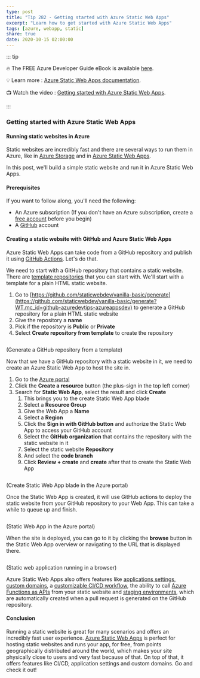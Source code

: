 ```yaml
---
type: post
title: "Tip 282 - Getting started with Azure Static Web Apps"
excerpt: "Learn how to get started with Azure Static Web Apps"
tags: [azure, webapp, static]
share: true
date: 2020-10-15 02:00:00
---
```


::: tip 

:fire:  The FREE Azure Developer Guide eBook is available [here](http://aka.ms/azuredevebook?WT.mc_id=docs-azuredevtips-azureappsdev).

:bulb: Learn more : [Azure Static Web Apps documentation](https://docs.microsoft.com/azure/static-web-apps/?WT.mc_id=docs-azuredevtips-azureappsdev). 

:tv: Watch the video : [Getting started with Azure Static Web Apps](https://youtu.be/9E4iL0imDHk?WT.mc_id=youtube-azuredevtips-azureappsdev).

:::

### Getting started with Azure Static Web Apps

#### Running static websites in Azure
Static websites are incredibly fast and there are several ways to run them in Azure, like in [Azure Storage](https://docs.microsoft.com/azure/storage/blobs/storage-blob-static-website?WT.mc_id=docs-azuredevtips-azureappsdev) and in [Azure Static Web Apps](https://docs.microsoft.com/azure/static-web-apps/?WT.mc_id=docs-azuredevtips-azureappsdev). 

In this post, we'll build a simple static website and run it in Azure Static Web Apps.

#### Prerequisites
If you want to follow along, you'll need the following:
* An Azure subscription (If you don't have an Azure subscription, create a [free account](https://azure.microsoft.com/free/?WT.mc_id=azure-azuredevtips-azureappsdev) before you begin)
* A [GitHub](https://github.com/?WT.mc_id=github-azuredevtipsvideo-azureappsdev) account

#### Creating a static website with GitHub and Azure Static Web Apps
Azure Static Web Apps can take code from a GitHub repository and publish it using [GitHub Actions](https://github.com/features/actions?WT.mc_id=github-azuredevtips-azureappsdev). Let's do that. 

We need to start with a GitHub repository that contains a static website. There are [template repositories](https://docs.microsoft.com/azure/static-web-apps/getting-started?WT.mc_id=docs-azuredevtips-azureappsdev) that you can start with. We'll start with a template for a plain HTML static website.

1. Go to [https://github.com/staticwebdev/vanilla-basic/generate](https://github.com/staticwebdev/vanilla-basic/generate?WT.mc_id=github-azuredevtips-azureappsdev) to generate a GitHub repository for a plain HTML static website
2. Give the repository a **name**
3. Pick if the repository is **Public** or **Private**
4. Select **Create repository from template** to create the repository

<img :src="$withBase('/files/68generaterepo.png')">

(Generate a GitHub repository from a template)

Now that we have a GitHub repository with a static website in it, we need to create an Azure Static Web App to host the site in.

1. Go to the [Azure portal](https://portal.azure.com/?WT.mc_id=azure-azuredevtips-azureappsdev)
2. Click the **Create a resource** button (the plus-sign in the top left corner) 
3. Search for **Static Web App**, select the result and click **Create**
   1. This brings you to the create Static Web App blade
   2. Select a **Resource Group**
   3. Give the Web App a **Name**
   4. Select a **Region**
   5. Click the **Sign in with GitHub button** and authorize the Static Web App to access your GitHub account
   6. Select the **GitHub organization** that contains the repository with the static website in it
   7. Select the static website **Repository**
   8. And select the **code branch** 
   9. Click **Review + create** and **create** after that to create the Static Web App

<img :src="$withBase('/files/68staticwebapp1.png')">

(Create Static Web App blade in the Azure portal)   

Once the Static Web App is created, it will use GitHub actions to deploy the static website from your GitHub repository to your Web App. This can take a while to queue up and finish. 

<img :src="$withBase('/files/68staticwebapp2.png')">

(Static Web App in the Azure portal) 

When the site is deployed, you can go to it by clicking the **browse** button in the Static Web App overview or navigating to the URL that is displayed there.

<img :src="$withBase('/files/68result.png')">

(Static web application running in a browser)  

Azure Static Web Apps also offers features like [applications settings](https://docs.microsoft.com/azure/static-web-apps/application-settings?WT.mc_id=docs-azuredevtips-azureappsdev ), [custom domains](https://docs.microsoft.com/azure/static-web-apps/custom-domain?WT.mc_id=docs-azuredevtips-azureappsdev ), a [customizable CI/CD workflow](https://docs.microsoft.com/azure/static-web-apps/github-actions-workflow?WT.mc_id=docs-azuredevtips-azureappsdev ), the ability to call [Azure Functions as APIs](https://docs.microsoft.com/azure/static-web-apps/apis?WT.mc_id=docs-azuredevtips-azureappsdev ) from your static website and [staging environments](https://docs.microsoft.com/azure/static-web-apps/review-publish-pull-requests?WT.mc_id=docs-azuredevtips-azureappsdev ), which are automatically created when a pull request is generated on the GitHub repository.

#### Conclusion
Running a static website is great for many scenarios and offers an incredibly fast user experience. [Azure Static Web Apps](https://docs.microsoft.com/azure/static-web-apps/?WT.mc_id=docs-azuredevtips-azureappsdev) is perfect for hosting static websites and runs your app, for free, from points geographically distributed around the world, which makes your site physically close to users and very fast because of that. On top of that, it offers features like CI/CD, application settings and custom domains. Go and check it out!